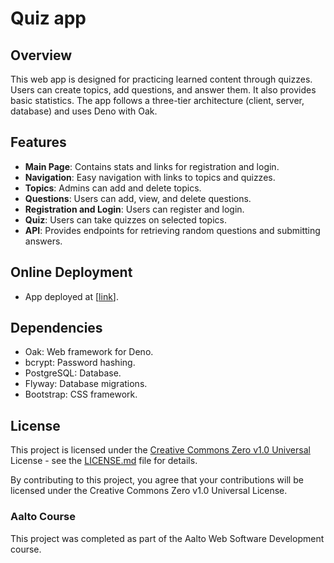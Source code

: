 # Quiz app

## Overview
This web app is designed for practicing learned content through quizzes. Users can create topics, add questions, and answer them. It also provides basic statistics. The app follows a three-tier architecture (client, server, database) and uses Deno with Oak.

## Features
- **Main Page**: Contains stats and links for registration and login.
- **Navigation**: Easy navigation with links to topics and quizzes.
- **Topics**: Admins can add and delete topics.
- **Questions**: Users can add, view, and delete questions.
- **Registration and Login**: Users can register and login.
- **Quiz**: Users can take quizzes on selected topics.
- **API**: Provides endpoints for retrieving random questions and submitting answers.

## Online Deployment
- App deployed at [[link](https://quiz-app-4lro.onrender.com/)].

## Dependencies
- Oak: Web framework for Deno.
- bcrypt: Password hashing.
- PostgreSQL: Database.
- Flyway: Database migrations.
- Bootstrap: CSS framework.

## License
This project is licensed under the [Creative Commons Zero v1.0 Universal](https://creativecommons.org/publicdomain/zero/1.0/) License - see the [LICENSE.md](LICENSE.md) file for details.

By contributing to this project, you agree that your contributions will be licensed under the Creative Commons Zero v1.0 Universal License.

### Aalto Course
This project was completed as part of the Aalto Web Software Development course.